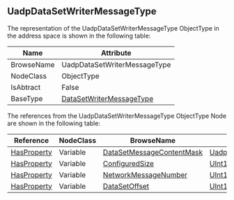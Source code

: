 <!-- objecttype -->
## UadpDataSetWriterMessageType
  
The representation of the UadpDataSetWriterMessageType ObjectType in the address space is shown in the following table:  

|Name|Attribute|
|---|---|
|BrowseName|UadpDataSetWriterMessageType|
|NodeClass|ObjectType|
|IsAbtract|False|
|BaseType|[DataSetWriterMessageType](../../../Part14/ObjectTypes/DataSetWriterMessageType/readme.md)|

The references from the UadpDataSetWriterMessageType ObjectType Node are shown in the following table:  

|Reference|NodeClass|BrowseName|DataType|TypeDefinition|ModellingRule|
|---|---|---|---|---|---|
|[HasProperty](../../../Part3/ReferenceTypes/HasProperty/readme.md)|Variable|[DataSetMessageContentMask](#DataSetMessageContentMask)|[UadpDataSetMessageContentMask](../../../Part14/DataTypes/UadpDataSetMessageContentMask/readme.md)|[PropertyType](../../Part5/VariableTypes/PropertyType/readme.md)|[Mandatory](../../Objects/Mandatory/readme.md)|
|[HasProperty](../../../Part3/ReferenceTypes/HasProperty/readme.md)|Variable|[ConfiguredSize](#ConfiguredSize)|[UInt16](../../../Part3/DataTypes/UInt16/readme.md)|[PropertyType](../../Part5/VariableTypes/PropertyType/readme.md)|[Mandatory](../../Objects/Mandatory/readme.md)|
|[HasProperty](../../../Part3/ReferenceTypes/HasProperty/readme.md)|Variable|[NetworkMessageNumber](#NetworkMessageNumber)|[UInt16](../../../Part3/DataTypes/UInt16/readme.md)|[PropertyType](../../Part5/VariableTypes/PropertyType/readme.md)|[Mandatory](../../Objects/Mandatory/readme.md)|
|[HasProperty](../../../Part3/ReferenceTypes/HasProperty/readme.md)|Variable|[DataSetOffset](#DataSetOffset)|[UInt16](../../../Part3/DataTypes/UInt16/readme.md)|[PropertyType](../../Part5/VariableTypes/PropertyType/readme.md)|[Mandatory](../../Objects/Mandatory/readme.md)|


